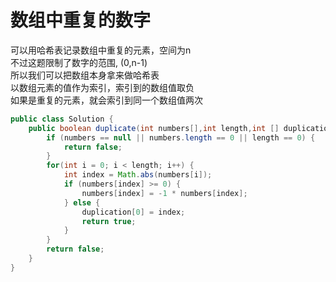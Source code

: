 # 数组中重复的数字

可以用哈希表记录数组中重复的元素，空间为n  
不过这题限制了数字的范围, (0,n-1)  
所以我们可以把数组本身拿来做哈希表  
以数组元素的值作为索引，索引到的数组值取负  
如果是重复的元素，就会索引到同一个数组值两次

```Java
public class Solution {
    public boolean duplicate(int numbers[],int length,int [] duplication) {
        if (numbers == null || numbers.length == 0 || length == 0) {
            return false;
        }
        for(int i = 0; i < length; i++) {
            int index = Math.abs(numbers[i]);
            if (numbers[index] >= 0) {
                numbers[index] = -1 * numbers[index];
            } else {
                duplication[0] = index;
                return true;
            }
        }
        return false;
    }
}
```